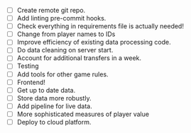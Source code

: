 - [ ] Create remote git repo.
- [ ] Add linting pre-commit hooks.
- [ ] Check everything in requirements file is actually needed!
- [ ] Change from player names to IDs
- [ ] Improve efficiency of existing data processing code.
- [ ] Do data cleaning on server start.
- [ ] Account for additional transfers in a week.
- [ ] Testing
- [ ] Add tools for other game rules.
- [ ] Frontend!
- [ ] Get up to date data.
- [ ] Store data more robustly.
- [ ] Add pipeline for live data.
- [ ] More sophisticated measures of player value
- [ ] Deploy to cloud platform.